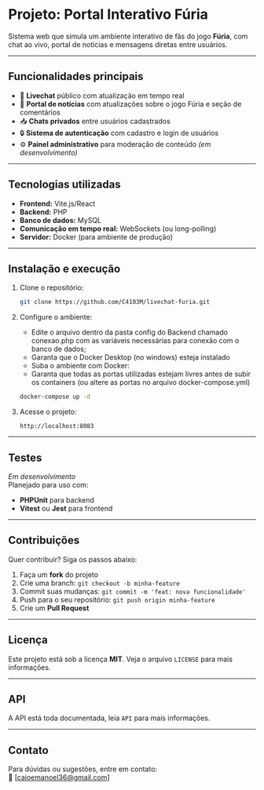 # Projeto: Portal Interativo Fúria

Sistema web que simula um ambiente interativo de fãs do jogo **Fúria**, com chat ao vivo, portal de notícias e mensagens diretas entre usuários.

---

## Funcionalidades principais

- 💬 **Livechat** público com atualização em tempo real  
- 📰 **Portal de notícias** com atualizações sobre o jogo Fúria e seção de comentários  
- 📥 **Chats privados** entre usuários cadastrados  
- 🔒 **Sistema de autenticação** com cadastro e login de usuários  
- ⚙️ **Painel administrativo** para moderação de conteúdo *(em desenvolvimento)*  

---

## Tecnologias utilizadas

- **Frontend:** Vite.js/React  
- **Backend:** PHP  
- **Banco de dados:** MySQL  
- **Comunicação em tempo real:** WebSockets (ou long-polling)  
- **Servidor:** Docker (para ambiente de produção)  

---

## Instalação e execução

1. Clone o repositório:

    ```bash
    git clone https://github.com/C4103M/livechat-furia.git
    ```

2. Configure o ambiente:
    - Edite o arquivo dentro da pasta config do Backend chamado conexao.php com as variáveis necessárias para conexão com o banco de dados;
    - Garanta que o Docker Desktop (no windows) esteja instalado
    - Suba o ambiente com Docker:
    - Garanta que todas as portas utilizadas estejam livres antes de subir os containers (ou altere as portas no arquivo docker-compose.yml)
    ```bash
    docker-compose up -d
    ```

3. Acesse o projeto:

    ```
    http://localhost:8083
    ```

---

## Testes

*Em desenvolvimento*  
Planejado para uso com:
- **PHPUnit** para backend  
- **Vitest** ou **Jest** para frontend  

---

## Contribuições

Quer contribuir? Siga os passos abaixo:

1. Faça um **fork** do projeto  
2. Crie uma branch: `git checkout -b minha-feature`  
3. Commit suas mudanças: `git commit -m 'feat: nova funcionalidade'`  
4. Push para o seu repositório: `git push origin minha-feature`  
5. Crie um **Pull Request**

---

## Licença

Este projeto está sob a licença **MIT**. Veja o arquivo `LICENSE` para mais informações.

---

## API

A API está toda documentada, leia `API` para mais informações.

---
## Contato

Para dúvidas ou sugestões, entre em contato:  
📧 [caioemanoel36@gmail.com]
